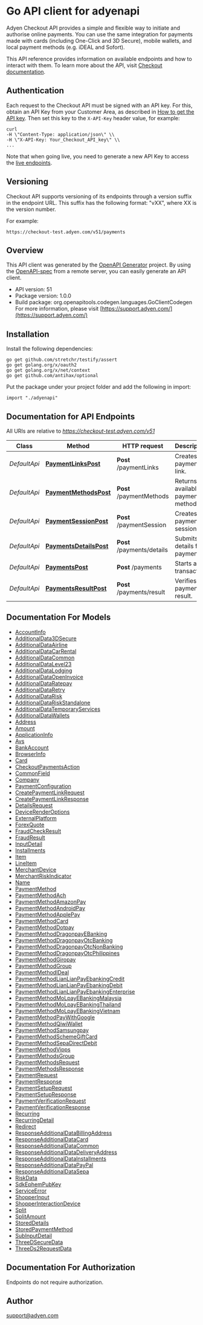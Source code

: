 # Go API client for adyenapi

Adyen Checkout API provides a simple and flexible way to initiate and authorise online payments. You can use the same integration for payments made with cards (including One-Click and 3D Secure), mobile wallets, and local payment methods (e.g. iDEAL and Sofort).

This API reference provides information on available endpoints and how to interact with them. To learn more about the API, visit [Checkout documentation](https://docs.adyen.com/checkout).

## Authentication
Each request to the Checkout API must be signed with an API key. For this, obtain an API Key from your Customer Area, as described in [How to get the API key](https://docs.adyen.com/user-management/how-to-get-the-api-key). Then set this key to the `X-API-Key` header value, for example:

```
curl
-H \"Content-Type: application/json\" \\
-H \"X-API-Key: Your_Checkout_API_key\" \\
...
```
Note that when going live, you need to generate a new API Key to access the [live endpoints](https://docs.adyen.com/development-resources/live-endpoints).

## Versioning
Checkout API supports versioning of its endpoints through a version suffix in the endpoint URL. This suffix has the following format: \"vXX\", where XX is the version number.

For example:
```
https://checkout-test.adyen.com/v51/payments
```

## Overview
This API client was generated by the [OpenAPI Generator](https://openapi-generator.tech) project.  By using the [OpenAPI-spec](https://www.openapis.org/) from a remote server, you can easily generate an API client.

- API version: 51
- Package version: 1.0.0
- Build package: org.openapitools.codegen.languages.GoClientCodegen
For more information, please visit [https://support.adyen.com/](https://support.adyen.com/)

## Installation

Install the following dependencies:

```shell
go get github.com/stretchr/testify/assert
go get golang.org/x/oauth2
go get golang.org/x/net/context
go get github.com/antihax/optional
```

Put the package under your project folder and add the following in import:

```golang
import "./adyenapi"
```

## Documentation for API Endpoints

All URIs are relative to *https://checkout-test.adyen.com/v51*

Class | Method | HTTP request | Description
------------ | ------------- | ------------- | -------------
*DefaultApi* | [**PaymentLinksPost**](docs/DefaultApi.md#paymentlinkspost) | **Post** /paymentLinks | Creates a payment link.
*DefaultApi* | [**PaymentMethodsPost**](docs/DefaultApi.md#paymentmethodspost) | **Post** /paymentMethods | Returns available payment methods.
*DefaultApi* | [**PaymentSessionPost**](docs/DefaultApi.md#paymentsessionpost) | **Post** /paymentSession | Creates a payment session.
*DefaultApi* | [**PaymentsDetailsPost**](docs/DefaultApi.md#paymentsdetailspost) | **Post** /payments/details | Submits details for a payment.
*DefaultApi* | [**PaymentsPost**](docs/DefaultApi.md#paymentspost) | **Post** /payments | Starts a transaction.
*DefaultApi* | [**PaymentsResultPost**](docs/DefaultApi.md#paymentsresultpost) | **Post** /payments/result | Verifies payment result.


## Documentation For Models

 - [AccountInfo](docs/AccountInfo.md)
 - [AdditionalData3DSecure](docs/AdditionalData3DSecure.md)
 - [AdditionalDataAirline](docs/AdditionalDataAirline.md)
 - [AdditionalDataCarRental](docs/AdditionalDataCarRental.md)
 - [AdditionalDataCommon](docs/AdditionalDataCommon.md)
 - [AdditionalDataLevel23](docs/AdditionalDataLevel23.md)
 - [AdditionalDataLodging](docs/AdditionalDataLodging.md)
 - [AdditionalDataOpenInvoice](docs/AdditionalDataOpenInvoice.md)
 - [AdditionalDataRatepay](docs/AdditionalDataRatepay.md)
 - [AdditionalDataRetry](docs/AdditionalDataRetry.md)
 - [AdditionalDataRisk](docs/AdditionalDataRisk.md)
 - [AdditionalDataRiskStandalone](docs/AdditionalDataRiskStandalone.md)
 - [AdditionalDataTemporaryServices](docs/AdditionalDataTemporaryServices.md)
 - [AdditionalDataWallets](docs/AdditionalDataWallets.md)
 - [Address](docs/Address.md)
 - [Amount](docs/Amount.md)
 - [ApplicationInfo](docs/ApplicationInfo.md)
 - [Avs](docs/Avs.md)
 - [BankAccount](docs/BankAccount.md)
 - [BrowserInfo](docs/BrowserInfo.md)
 - [Card](docs/Card.md)
 - [CheckoutPaymentsAction](docs/CheckoutPaymentsAction.md)
 - [CommonField](docs/CommonField.md)
 - [Company](docs/Company.md)
 - [PaymentConfiguration](docs/Configuration.md)
 - [CreatePaymentLinkRequest](docs/CreatePaymentLinkRequest.md)
 - [CreatePaymentLinkResponse](docs/CreatePaymentLinkResponse.md)
 - [DetailsRequest](docs/DetailsRequest.md)
 - [DeviceRenderOptions](docs/DeviceRenderOptions.md)
 - [ExternalPlatform](docs/ExternalPlatform.md)
 - [ForexQuote](docs/ForexQuote.md)
 - [FraudCheckResult](docs/FraudCheckResult.md)
 - [FraudResult](docs/FraudResult.md)
 - [InputDetail](docs/InputDetail.md)
 - [Installments](docs/Installments.md)
 - [Item](docs/Item.md)
 - [LineItem](docs/LineItem.md)
 - [MerchantDevice](docs/MerchantDevice.md)
 - [MerchantRiskIndicator](docs/MerchantRiskIndicator.md)
 - [Name](docs/Name.md)
 - [PaymentMethod](docs/PaymentMethod.md)
 - [PaymentMethodAch](docs/PaymentMethodAch.md)
 - [PaymentMethodAmazonPay](docs/PaymentMethodAmazonPay.md)
 - [PaymentMethodAndroidPay](docs/PaymentMethodAndroidPay.md)
 - [PaymentMethodApplePay](docs/PaymentMethodApplePay.md)
 - [PaymentMethodCard](docs/PaymentMethodCard.md)
 - [PaymentMethodDotpay](docs/PaymentMethodDotpay.md)
 - [PaymentMethodDragonpayEBanking](docs/PaymentMethodDragonpayEBanking.md)
 - [PaymentMethodDragonpayOtcBanking](docs/PaymentMethodDragonpayOtcBanking.md)
 - [PaymentMethodDragonpayOtcNonBanking](docs/PaymentMethodDragonpayOtcNonBanking.md)
 - [PaymentMethodDragonpayOtcPhilippines](docs/PaymentMethodDragonpayOtcPhilippines.md)
 - [PaymentMethodGiropay](docs/PaymentMethodGiropay.md)
 - [PaymentMethodGroup](docs/PaymentMethodGroup.md)
 - [PaymentMethodIDeal](docs/PaymentMethodIDeal.md)
 - [PaymentMethodLianLianPayEbankingCredit](docs/PaymentMethodLianLianPayEbankingCredit.md)
 - [PaymentMethodLianLianPayEbankingDebit](docs/PaymentMethodLianLianPayEbankingDebit.md)
 - [PaymentMethodLianLianPayEbankingEnterprise](docs/PaymentMethodLianLianPayEbankingEnterprise.md)
 - [PaymentMethodMoLpayEBankingMalaysia](docs/PaymentMethodMoLpayEBankingMalaysia.md)
 - [PaymentMethodMoLpayEBankingThailand](docs/PaymentMethodMoLpayEBankingThailand.md)
 - [PaymentMethodMoLpayEBankingVietnam](docs/PaymentMethodMoLpayEBankingVietnam.md)
 - [PaymentMethodPayWithGoogle](docs/PaymentMethodPayWithGoogle.md)
 - [PaymentMethodQiwiWallet](docs/PaymentMethodQiwiWallet.md)
 - [PaymentMethodSamsungpay](docs/PaymentMethodSamsungpay.md)
 - [PaymentMethodSchemeGiftCard](docs/PaymentMethodSchemeGiftCard.md)
 - [PaymentMethodSepaDirectDebit](docs/PaymentMethodSepaDirectDebit.md)
 - [PaymentMethodVipps](docs/PaymentMethodVipps.md)
 - [PaymentMethodsGroup](docs/PaymentMethodsGroup.md)
 - [PaymentMethodsRequest](docs/PaymentMethodsRequest.md)
 - [PaymentMethodsResponse](docs/PaymentMethodsResponse.md)
 - [PaymentRequest](docs/PaymentRequest.md)
 - [PaymentResponse](docs/PaymentResponse.md)
 - [PaymentSetupRequest](docs/PaymentSetupRequest.md)
 - [PaymentSetupResponse](docs/PaymentSetupResponse.md)
 - [PaymentVerificationRequest](docs/PaymentVerificationRequest.md)
 - [PaymentVerificationResponse](docs/PaymentVerificationResponse.md)
 - [Recurring](docs/Recurring.md)
 - [RecurringDetail](docs/RecurringDetail.md)
 - [Redirect](docs/Redirect.md)
 - [ResponseAdditionalDataBillingAddress](docs/ResponseAdditionalDataBillingAddress.md)
 - [ResponseAdditionalDataCard](docs/ResponseAdditionalDataCard.md)
 - [ResponseAdditionalDataCommon](docs/ResponseAdditionalDataCommon.md)
 - [ResponseAdditionalDataDeliveryAddress](docs/ResponseAdditionalDataDeliveryAddress.md)
 - [ResponseAdditionalDataInstallments](docs/ResponseAdditionalDataInstallments.md)
 - [ResponseAdditionalDataPayPal](docs/ResponseAdditionalDataPayPal.md)
 - [ResponseAdditionalDataSepa](docs/ResponseAdditionalDataSepa.md)
 - [RiskData](docs/RiskData.md)
 - [SdkEphemPubKey](docs/SdkEphemPubKey.md)
 - [ServiceError](docs/ServiceError.md)
 - [ShopperInput](docs/ShopperInput.md)
 - [ShopperInteractionDevice](docs/ShopperInteractionDevice.md)
 - [Split](docs/Split.md)
 - [SplitAmount](docs/SplitAmount.md)
 - [StoredDetails](docs/StoredDetails.md)
 - [StoredPaymentMethod](docs/StoredPaymentMethod.md)
 - [SubInputDetail](docs/SubInputDetail.md)
 - [ThreeDSecureData](docs/ThreeDSecureData.md)
 - [ThreeDs2RequestData](docs/ThreeDs2RequestData.md)


## Documentation For Authorization

 Endpoints do not require authorization.



## Author

support@adyen.com

